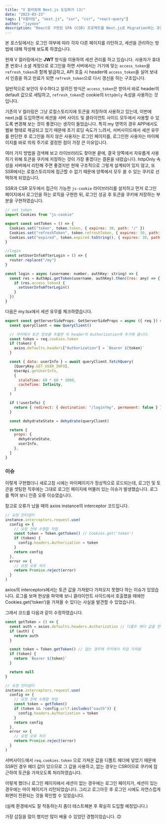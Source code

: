 ```yaml
---
title: "V 컬러링에 Next.js 도입하기 (3)"
date: "2023-03-23"
tags: ["V컬러링", "next.js", "ssr", "csr", "react-query"]
author: "jayoon"
description: "React로 구현된 SPA (CSR) 프로젝트를 Next.js로 Migration하는 과정"
---
```


본 포스팅에서는 로그인 여부에 따라 각자 다른 페이지를 리턴하고, 세션을 관리하는 방법에 대해 작성해 보도록 하겠습니다.

현재 V 컬러링에서는 **JWT** 방식을 이용하여 세션 관리를 하고 있습니다. 사용자가 휴대폰 번호나 소셜 계정으로 로그인을 하면 서버에서는 거기에 맞는 `access_token`을 `refresh_token`과 함께 발급하고, API 호출 시 header에 `access_token`을 실어 보내서 인증을 하고 만료가 되면 `refresh_token`으로 다시 갱신을 하는 구조입니다.

일반적으로 보안이 우수하다고 알려진 방식은 `access_token`은 받아서 바로 header의 default 값으로 세팅하고, `refresh_token`은 cookie의 `httpOnly` 속성을 사용하는 것입니다.

기존의 V 컬러링은 그냥 로컬스토리지에 토큰을 저장하여 사용하고 있는데, 이번에 next.js를 도입하면서 세션을 서버 사이드 및 클라이언트 사이드 모두에서 사용할 수 있도록 변경해 보는 것이 좋겠다는 생각이 들었습니다. 특히 my 영역의 경우 APP에서도 웹뷰 형태로 제공되고 있기 때문에 초기 로딩 속도가 느려서, 서버사이드에서 세션 유무를 판단한 후 로그인을 하지 않은 사용자는 로그인 페이지를, 로그인한 사용자는 마이페이지를 바로 띄워 주기로 결정한 점이 가장 큰 이유입니다.

여러 가지 방법을 검색해 보고 라이브러리도 찾아본 끝에, 결국 양쪽에서 자유롭게 사용하기 위해 토큰을 쿠키에 저장하는 것이 가장 좋겠다는 결론을 내렸습니다. httpOnly 속성을 서버에서 리턴해 주면 좋겠지만 현재 구조적으로 그렇게 설계되어 있지 않고, 또 SSR에서는 로컬스토리지에 접근할 수 없기 때문에 양쪽에서 모두 쓸 수 있는 쿠키로 선택하게 되었습니다.

SSR과 CSR 모두에서 접근이 가능한 `js-cookie` 라이브러리를 설치하고 먼저 로그인 페이지에서 로그인을 하는 로직을 구현한 뒤, 로그인 성공 후 토큰을 쿠키에 저장하는 부분을 구현하였습니다.

```javascript
// set token
import Cookies from "js-cookie"

export const setToken = () => {
  Cookies.set("token", token.token, { expires: 30, path: "/" })
  Cookies.set("refreshToken", token.refreshToken, { expires: 30, path: "/" })
  Cookies.set("expired", token.expired.toString(), { expires: 30, path: "/" })
}

//login
const setUserInfoAfterLogin = () => {
  router.replace("/my")
}

const login = async (username: number, authKey: string) => {
  const res = AuthApi.getToken(username, authKey).then((res: any) => {
    if (res.access_token) {
      setUserInfoAfterLogin()
    }
  })
}
```

다음은 my.tsx에서 세션 유무를 체크하였습니다.

```javascript
export const getServerSideProps: GetServerSideProps = async ({ req }) => {
  const queryClient = new QueryClient()

  // 쿠키에서 토큰 정보를 추출한 뒤 header의 Authorization에 추가해 줍니다.
  const token = req.cookies.token
  if (token) {
    axios.defaults.headers["Authorization"] = `Bearer ${token}`
  }

  const { data: userInfo } = await queryClient.fetchQuery(
    [QueryKey.GET_USER_INFO],
    UserApi.getUserInfo,
    {
      staleTime: 60 * 60 * 1000,
      cacheTime: Infinity,
    }
  )

  if (!userInfo) {
    return { redirect: { destination: "/login?my", permanent: false } }
  }

  const dehydrateState = dehydrate(queryClient)

  return {
    props: {
      dehydrateState,
      userInfo,
    },
  }
}
```

### 이슈

이렇게 구현했더니 새로고침 시에는 마이페이지가 정상적으로 로드되는데, 로그인 및 토큰을 셋팅한 직후에는 그대로 로그인 페이지에 머물러 있는 이슈가 발생했습니다. 로그를 찍어 보니 인증 오류 이슈였습니다.

참고로 오류가 났을 때의 axios instance의 interceptor 코드입니다.

```javascript
// 요청 인터셉터
instance.interceptors.request.use(
  config => {
    // 요청 전에 수행할 작업
    const token = Token.getToken() // Cookies.get('token')
    if (token) {
      config.headers.Authorization = token
    }
    return config
  },
  error => {
    // 요청 오류 처리
    return Promise.reject(error)
  }
)
```

axios의 interceptors에서는 토큰 값을 가져왔다 가져오지 못했다 하는 이슈가 있었습니다. 로그를 보며 현상을 파악해 보니 클라이언트 사이드에서 호출했을 때에만 Cookies.get(’token’)을 가져올 수 있다는 사실을 발견할 수 있었습니다.

그래서 코드를 다음과 같이 수정하였습니다.

```javascript
const getToken = () => {
  const auth = axios.defaults.headers.Authorization // 디폴트 헤더 값을 먼저 가져옴
  if (auth) {
    return auth
  }

  const token = Token.getToken() // 없는 경우에 쿠키에서 직접 가져옴
  if (token) {
    return `Bearer ${token}`
  }

  return null
}

// 요청 인터셉터
instance.interceptors.request.use(
  config => {
    // 요청 전에 수행할 작업
    const token = getToken()
    if (token && !config.url?.includes("oauth")) {
      config.headers.Authorization = token
    }
    return config
  },
  error => {
    // 요청 오류 처리
    return Promise.reject(error)
  }
)
```

서버사이드에서 `req.cookies.token` 으로 가져온 값을 디폴트 헤더에 넣었기 때문에 SSR인 경우 헤더 값이 있으므로 그 값을 사용하고, 없는 경우는 CSR이므로 쿠키에 접근하여 토큰을 가져오도록 처리하였습니다.

이렇게 했더니 로그인 페이지에서 세션이 없는 경우에는 로그인 페이지가, 세션이 있는 경우에는 마이 페이지가 리턴되었습니다. 그리고 로그아웃 후 로그인 시에도 자연스럽게 화면이 전환되는 것을 확인할 수 있었습니다.

(실제 환경에서도 잘 작동하는지 좀더 테스트해본 후 확실히 도입할 예정입니다.)

가장 삽질을 많이 했지만 많이 배울 수 있었던 경험이었습니다. 😊
